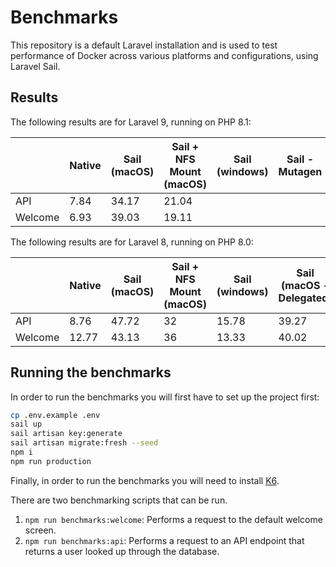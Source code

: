 # Benchmarks

This repository is a default Laravel installation and is used to test performance of Docker across various platforms and configurations, using Laravel Sail. 

## Results

The following results are for Laravel 9, running on PHP 8.1:

|         | Native | Sail (macOS) | Sail + NFS Mount (macOS) | Sail (windows) | Sail - Mutagen |
| ------- | ------ | ------------ | ------------------------ | -------------- | -------------- |
| API     | 7.84   | 34.17        | 21.04                    |                |                |
| Welcome | 6.93   | 39.03        | 19.11                    |                |                |

The following results are for Laravel 8, running on PHP 8.0:

|         | Native | Sail (macOS) | Sail + NFS Mount (macOS) | Sail (windows) | Sail (macOS - Delegated) | Sail (macOS - cached) | Sail - Experimental Virtualization | Sail - Mutagen | Sail (macOS + osxfs) |
| ------- | ------ | ------------ | ------------------------ | -------------- | ------------------------ | --------------------- | ---------------------------------- | -------------- | -------------------- |
| API     | 8.76   | 47.72        | 32                       | 15.78          | 39.27                    | 39.95                 | 156.63                             | 17.59          | 85.06                |
| Welcome | 12.77  | 43.13        | 36                       | 13.33          | 40.02                    | 39.56                 | 247.74                             | 18.15          | 89.06                |

## Running the benchmarks

In order to run the benchmarks you will first have to set up the project first:

```bash
cp .env.example .env
sail up
sail artisan key:generate
sail artisan migrate:fresh --seed
npm i
npm run production
```

Finally, in order to run the benchmarks you will need to install [K6](https://k6.io/docs/getting-started/installation/).

There are two benchmarking scripts that can be run.

1. `npm run benchmarks:welcome`: Performs a request to the default welcome screen.
2. `npm run benchmarks:api`: Performs a request to an API endpoint that returns a user looked up through the database.
